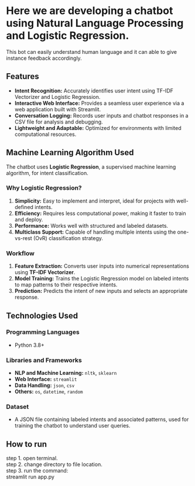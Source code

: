 # Here we are developing a chatbot using Natural Language Processing and Logistic Regression.
This bot can easily understand human language and it can able to give instance feedback accordingly.
## Features  
- **Intent Recognition:** Accurately identifies user intent using TF-IDF Vectorizer and Logistic Regression.  
- **Interactive Web Interface:** Provides a seamless user experience via a web application built with Streamlit.  
- **Conversation Logging:** Records user inputs and chatbot responses in a CSV file for analysis and debugging.  
- **Lightweight and Adaptable:** Optimized for environments with limited computational resources.  
## Machine Learning Algorithm Used  
The chatbot uses **Logistic Regression**, a supervised machine learning algorithm, for intent classification.  

### Why Logistic Regression?  
1. **Simplicity:** Easy to implement and interpret, ideal for projects with well-defined intents.  
2. **Efficiency:** Requires less computational power, making it faster to train and deploy.  
3. **Performance:** Works well with structured and labeled datasets.  
4. **Multiclass Support:** Capable of handling multiple intents using the one-vs-rest (OvR) classification strategy.  

### Workflow  
1. **Feature Extraction:** Converts user inputs into numerical representations using **TF-IDF Vectorizer**.  
2. **Model Training:** Trains the Logistic Regression model on labeled intents to map patterns to their respective intents.  
3. **Prediction:** Predicts the intent of new inputs and selects an appropriate response.  
## Technologies Used  

### Programming Languages  
- Python 3.8+  

### Libraries and Frameworks  
- **NLP and Machine Learning:** `nltk`, `sklearn`  
- **Web Interface:** `streamlit`  
- **Data Handling:** `json`, `csv`  
- **Others:** `os`, `datetime`, `random`  

### Dataset  
- A JSON file containing labeled intents and associated patterns, used for training the chatbot to understand user queries. 

## How to run 
step 1. open terminal.<br>
step 2. change directory to file location.<br>
step 3. run the command:<br>
          streamlit run app.py
